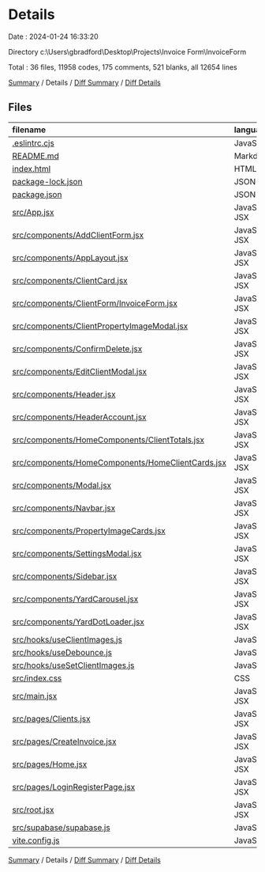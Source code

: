 # Details

Date : 2024-01-24 16:33:20

Directory c:\\Users\\gbradford\\Desktop\\Projects\\Invoice Form\\InvoiceForm

Total : 36 files,  11958 codes, 175 comments, 521 blanks, all 12654 lines

[Summary](results.md) / Details / [Diff Summary](diff.md) / [Diff Details](diff-details.md)

## Files
| filename | language | code | comment | blank | total |
| :--- | :--- | ---: | ---: | ---: | ---: |
| [.eslintrc.cjs](/.eslintrc.cjs) | JavaScript | 20 | 0 | 1 | 21 |
| [README.md](/README.md) | Markdown | 5 | 0 | 4 | 9 |
| [index.html](/index.html) | HTML | 13 | 0 | 1 | 14 |
| [package-lock.json](/package-lock.json) | JSON | 7,925 | 0 | 1 | 7,926 |
| [package.json](/package.json) | JSON | 40 | 0 | 1 | 41 |
| [src/App.jsx](/src/App.jsx) | JavaScript JSX | 237 | 38 | 27 | 302 |
| [src/components/AddClientForm.jsx](/src/components/AddClientForm.jsx) | JavaScript JSX | 188 | 1 | 20 | 209 |
| [src/components/AppLayout.jsx](/src/components/AppLayout.jsx) | JavaScript JSX | 111 | 4 | 4 | 119 |
| [src/components/ClientCard.jsx](/src/components/ClientCard.jsx) | JavaScript JSX | 302 | 13 | 48 | 363 |
| [src/components/ClientForm/InvoiceForm.jsx](/src/components/ClientForm/InvoiceForm.jsx) | JavaScript JSX | 218 | 7 | 25 | 250 |
| [src/components/ClientPropertyImageModal.jsx](/src/components/ClientPropertyImageModal.jsx) | JavaScript JSX | 147 | 34 | 27 | 208 |
| [src/components/ConfirmDelete.jsx](/src/components/ConfirmDelete.jsx) | JavaScript JSX | 25 | 0 | 2 | 27 |
| [src/components/EditClientModal.jsx](/src/components/EditClientModal.jsx) | JavaScript JSX | 265 | 9 | 20 | 294 |
| [src/components/Header.jsx](/src/components/Header.jsx) | JavaScript JSX | 30 | 0 | 3 | 33 |
| [src/components/HeaderAccount.jsx](/src/components/HeaderAccount.jsx) | JavaScript JSX | 133 | 1 | 18 | 152 |
| [src/components/HomeComponents/ClientTotals.jsx](/src/components/HomeComponents/ClientTotals.jsx) | JavaScript JSX | 15 | 0 | 2 | 17 |
| [src/components/HomeComponents/HomeClientCards.jsx](/src/components/HomeComponents/HomeClientCards.jsx) | JavaScript JSX | 56 | 0 | 11 | 67 |
| [src/components/Modal.jsx](/src/components/Modal.jsx) | JavaScript JSX | 14 | 0 | 4 | 18 |
| [src/components/Navbar.jsx](/src/components/Navbar.jsx) | JavaScript JSX | 58 | 0 | 2 | 60 |
| [src/components/PropertyImageCards.jsx](/src/components/PropertyImageCards.jsx) | JavaScript JSX | 31 | 0 | 9 | 40 |
| [src/components/SettingsModal.jsx](/src/components/SettingsModal.jsx) | JavaScript JSX | 229 | 12 | 18 | 259 |
| [src/components/Sidebar.jsx](/src/components/Sidebar.jsx) | JavaScript JSX | 27 | 17 | 4 | 48 |
| [src/components/YardCarousel.jsx](/src/components/YardCarousel.jsx) | JavaScript JSX | 124 | 2 | 5 | 131 |
| [src/components/YardDotLoader.jsx](/src/components/YardDotLoader.jsx) | JavaScript JSX | 9 | 0 | 3 | 12 |
| [src/hooks/useClientImages.js](/src/hooks/useClientImages.js) | JavaScript | 21 | 2 | 8 | 31 |
| [src/hooks/useDebounce.js](/src/hooks/useDebounce.js) | JavaScript | 14 | 0 | 6 | 20 |
| [src/hooks/useSetClientImages.js](/src/hooks/useSetClientImages.js) | JavaScript | 12 | 1 | 4 | 17 |
| [src/index.css](/src/index.css) | CSS | 1,359 | 28 | 201 | 1,588 |
| [src/main.jsx](/src/main.jsx) | JavaScript JSX | 10 | 0 | 4 | 14 |
| [src/pages/Clients.jsx](/src/pages/Clients.jsx) | JavaScript JSX | 84 | 0 | 5 | 89 |
| [src/pages/CreateInvoice.jsx](/src/pages/CreateInvoice.jsx) | JavaScript JSX | 22 | 0 | 2 | 24 |
| [src/pages/Home.jsx](/src/pages/Home.jsx) | JavaScript JSX | 13 | 0 | 2 | 15 |
| [src/pages/LoginRegisterPage.jsx](/src/pages/LoginRegisterPage.jsx) | JavaScript JSX | 182 | 5 | 22 | 209 |
| [src/root.jsx](/src/root.jsx) | JavaScript JSX | 6 | 0 | 3 | 9 |
| [src/supabase/supabase.js](/src/supabase/supabase.js) | JavaScript | 5 | 0 | 2 | 7 |
| [vite.config.js](/vite.config.js) | JavaScript | 8 | 1 | 2 | 11 |

[Summary](results.md) / Details / [Diff Summary](diff.md) / [Diff Details](diff-details.md)